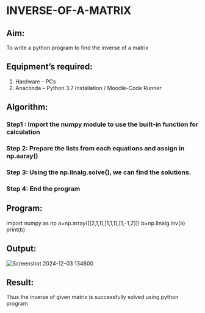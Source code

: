 # INVERSE-OF-A-MATRIX
## Aim:
To write a python program to find the inverse of a matrix
## Equipment’s required:
1. 	Hardware – PCs
2. 	Anaconda – Python 3.7 Installation / Moodle-Code Runner
## Algorithm:
### Step1 : Import the numpy module to use the built-in function for calculation
### Step 2: Prepare the lists from each equations and assign in np.aaray()
### Step 3: Using the np.linalg.solve(), we can find the solutions.
### Step 4: End the program

## Program:
import numpy as np
a=np.array([[2,1,1],[1,1,1],[1,-1,2]])
b=np.linalg.inv(a)
print(b)
## Output:
![Screenshot 2024-12-03 134600](https://github.com/user-attachments/assets/b24980dd-4ba8-4edf-afb8-8b20df70e5b8)

## Result:
Thus the inverse of given matrix is successfully solved using python program

